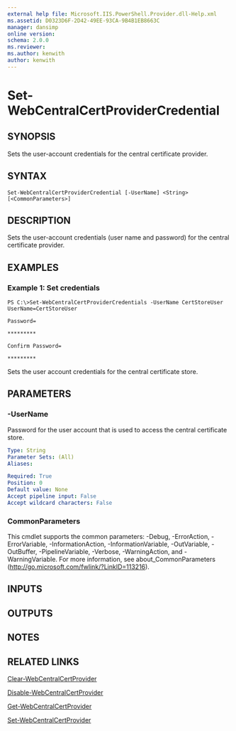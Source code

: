```yaml
---
external help file: Microsoft.IIS.PowerShell.Provider.dll-Help.xml
ms.assetid: D0323D6F-2D42-49EE-93CA-9B4B1EB8663C
manager: dansimp
online version: 
schema: 2.0.0
ms.reviewer:
ms.author: kenwith
author: kenwith
---
```


# Set-WebCentralCertProviderCredential

## SYNOPSIS
Sets the user-account credentials for the central certificate provider.

## SYNTAX

```
Set-WebCentralCertProviderCredential [-UserName] <String> [<CommonParameters>]
```

## DESCRIPTION
Sets the user-account credentials (user name and password) for the central certificate provider.

## EXAMPLES

### Example 1: Set credentials
```
PS C:\>Set-WebCentralCertProviderCredentials -UserName CertStoreUser
UserName=CertStoreUser

Password=

*********

Confirm Password=

*********
```

Sets the user account credentials for the central certificate store.

## PARAMETERS

### -UserName
Password for the user account that is used to access the central certificate store.

```yaml
Type: String
Parameter Sets: (All)
Aliases: 

Required: True
Position: 0
Default value: None
Accept pipeline input: False
Accept wildcard characters: False
```

### CommonParameters
This cmdlet supports the common parameters: -Debug, -ErrorAction, -ErrorVariable, -InformationAction, -InformationVariable, -OutVariable, -OutBuffer, -PipelineVariable, -Verbose, -WarningAction, and -WarningVariable. For more information, see about_CommonParameters (http://go.microsoft.com/fwlink/?LinkID=113216).

## INPUTS

## OUTPUTS

## NOTES

## RELATED LINKS

[Clear-WebCentralCertProvider](./Clear-WebCentralCertProvider.md)

[Disable-WebCentralCertProvider](./Disable-WebCentralCertProvider.md)

[Get-WebCentralCertProvider](./Get-WebCentralCertProvider.md)

[Set-WebCentralCertProvider](./Set-WebCentralCertProvider.md)
